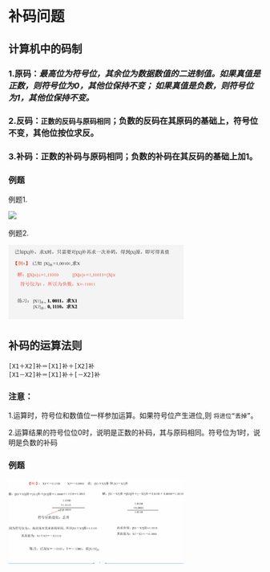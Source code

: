 # 补码问题

## 计算机中的码制

### 1.原码：*最高位为符号位，其余位为数据数值的二进制值。如果真值是正数，则符号位为0，其他位保持不变； 如果真值是负数，则符号位为1，其他位保持不变。*

### 2.反码：`正数的反码与原码相同`；负数的反码在其原码的基础上，符号位不变，其他位按位求反。

### 3.补码：正数的补码与原码相同；负数的补码在其反码的基础上加1。

### 例题

例题1.

<img src="D:\学习文件\note\计算机导论\images\补码问题\1730898347362.png"  width="350" />

例题2.

<img src="images/补码问题/1730897750915.png"  width="350" />

## 补码的运算法则

```
[X1＋X2]补＝[X1]补＋[X2]补
[X1－X2]补＝[X1]补＋[－X2]补
```

### 注意：

1.运算时，符号位和数值位一样参加运算。如果符号位产生进位,则 `将进位“丢掉”`。

2.运算结果的符号位位0时，说明是正数的补码，其与原码相同。符号位为1时，说明是负数的补码

### 例题

<img src="images\补码问题\1730898648994.png"  width="350" />
